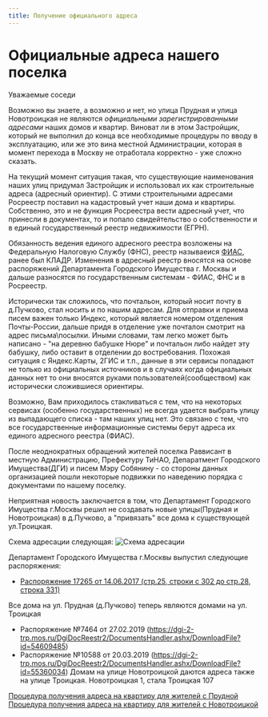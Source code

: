 ```yaml
---
title: Получение официального адреса
---
```


# Официальные адреса нашего поселка

Уважаемые соседи

Возможно вы знаете, а возможно и нет, но улица Прудная и улица Новотроицкая не являются *официальными зарегистрированными адресами* наших домов и квартир. Виноват ли в этом Застройщик, который не выполнил до конца все необходимые процедуры по вводу в эксплуатацию, или же это вина местной Администрации, которая в момент перехода в Москву не отработала корректно - уже сложно сказать.

На текущий момент ситуация такая, что существующие наименования наших улиц придумал Застройщик и использовал их как строительные адреса (адресный ориентир). С этими строительными адресами Росреестр поставил на кадастровый учет наши дома и квартиры. Собственно, это и не функция Росреестра вести адресный учет, что принесли в документах, то и попало свидейтельство о собственности и в единый государственный реестр недвижимости (ЕГРН).

Обязанность ведения единого адресного реестра возложены на Федеральную Налоговую Службу (ФНС), реестр называеися [ФИАС](http://fias.nalog.ru), ранее был КЛАДР. Изменения в адресный реестр вносятся на основе распоряжений Департамента Городского Имущества г. Москвы и дальше разносятся по государственным системам - ФИАС, ФНС и в Росреестр.

Исторически так сложилось, что почтальон, который носит почту в д.Пучково, стал носить и по нашим адресам. Для отправки и приема писем важен только Индекс, который является номером отделения Почты-России, дальше придя в отделение уже почталон смотрит на адрес письма\посылки. Иными словами, там легко может быть написано - "на деревню бабушке Нюре" и почтальон либо найдет эту бабушку, либо оставит в отделении до востребования. Похожая ситуация с Яндекс.Карты, 2ГИС и т.п., данные в эти сервисы попадают не только из официальных источников и в случаях когда официальных данных нет то они вносятся руками пользователей(сообществом) как исторически сложившиеся ориентиры.

Возможно, Вам приходилось стакливаться с тем, что на некоторых сервисах (особенно государственных) не всегда удается выбрать улицу из выпадающего списка - там наших улиц нет. Это связано с тем, что все государственные информационные системы берут адреса их единого адресного реестра (ФИАС).

После неоднократных обращений жителей поселка Раввисант в местную Администрацию, Префектуру ТиНАО, Депаратмент Городского Имущества(ДГИ) и писем Мэру Собянину - со стороны данных организацией пошли некоторые подвижки по наведению порядка с документами по нашему поселку.

Неприятная новость заключается в том, что Департамент Городского Имущества г.Москвы решил не создавать новые улицы(Прудная и Новотроицкая) в д.Пучково, а "привязать" все дома к существующей ул.Троицкая.

Схема адресации следующая:
![Схема адресации](newaddress-v01.png)

Департамент Городского Имущества г.Москвы выпустил следующие распоряжения:

* [Распоряжение 17265 от 14.06.2017 (стр.25, строки с 302 до стр.28, строка 331)](<https://dgi-2-trp.mos.ru/DgiDocReestr2/DocumentsHandler.ashx/DownloadFile?id=22769448>)

Все дома на ул. Прудная (д.Пучково) теперь являются домами на ул. Троицкая

* Распоряжение №7464 от 27.02.2019 (<https://dgi-2-trp.mos.ru/DgiDocReestr2/DocumentsHandler.ashx/DownloadFile?id=54609485>)
* Распоряжение №10588 от 20.03.2019 (<https://dgi-2-trp.mos.ru/DgiDocReestr2/DocumentsHandler.ashx/DownloadFile?id=55360034>)
Домам на улице Новотроицкой даются адреса также на улице Троицкая.
Новотроицкая 1, стала Троицкая 107  

[Процедура получения адреса на квартиру для жителей с Прудной](/address/prudnaya)
[Процедура получения адреса на квартиру для жителей с Новотроицкой](/address/novotroitskaya)
